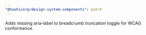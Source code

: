 ```yaml
---
"@hashicorp/design-system-components": patch
---
```


Adds missing aria-label to breadcrumb truncation toggle for WCAG conformance.
